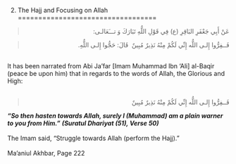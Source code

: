 2.  The Hajj and Focusing on Allah
==================================

<blockquote dir="rtl">
  <p>
عَنْ أَبِي جَعْفَرِ البَاقِرِ (ع) فِي قَوْلِ اللٌّهِ تَبَارَكَ وَ
تـــَعَالـى:
  </p>
</blockquote>

<blockquote dir="rtl">
  <p>
فَــفِرُّوا إِلـى اللٌّه إِنِّي لَكُمْ مِنْهُ نَذِيرٌ مُبِينٌ ‏ قَالَ:
حَجُّوا إِلـى اللٌّهِ.
  </p>
</blockquote>

   
 It has been narrated from Abi Ja’far [Imam Muhammad Ibn ‘Ali] al-Baqir
(peace be upon him) that in regards to the words of Allah, the Glorious
and High:  
  

<blockquote dir="rtl">
  <p>
فَــفِرُّوا إِلـى اللٌّه إِنِّي لَكُمْ مِنْهُ نَذِيرٌ مُبِينٌ ‏
  </p>
</blockquote>

***“So then hasten towards Allah, surely I (Muhammad) am a plain warner
to you from Him.”*** ***(Suratul Dhariyat (51), Verse 50)***  
    
 The Imam said, “Struggle towards Allah (perform the Hajj).”  
    
 Ma’aniul Akhbar, Page 222  
    
  



